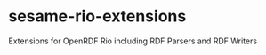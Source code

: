 sesame-rio-extensions
=====================

Extensions for OpenRDF Rio including RDF Parsers and RDF Writers